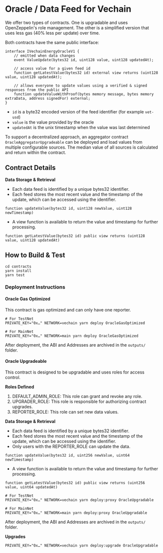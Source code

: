 # Oracle / Data Feed for Vechain

We offer two types of contracts. One is upgradable and uses OpenZeppelin's role management. The other is a simplified version that uses less gas (40% less per update) over time.

Both contracts have the same public interface:

```solidity
interface IVechainEnergyOracleV1 {
    // emitted when data changes
    event ValueUpdate(bytes32 id, uint128 value, uint128 updatedAt);

    // access value for a given feed id
    function getLatestValue(bytes32 id) external view returns (uint128 value, uint128 updatedAt);

    // allows everyone to update values using a verified & signed responses from the public API
    function updateValueWithProof(bytes memory message, bytes memory extraData, address signedFor) external;
}
```

- `id` is a byte32 encoded version of the feed identifier (for example `vet-usd`)
- `value` is the value provided by the oracle
- `updatedAt` is the unix timestamp when the value was last determined

To support a decentralized approach, an aggregator contract `OracleAggregatorUpgradeable` can be deployed and load values from multiple configurable sources. The median value of all sources is calculated and return within the contract.

## Contract Details

**Data Storage & Retrieval**

- Each data feed is identified by a unique bytes32 identifier.
- Each feed stores the most recent value and the timestamp of the update, which can be accessed using the identifier.

```solidity
function updateValue(bytes32 id, uint128 newValue, uint128 newTimestamp)
```

- A view function is available to return the value and timestamp for further processing.

```solidity
function getLatestValue(bytes32 id) public view returns (uint128 value, uint128 updatedAt)
```

## How to Build & Test

```shell
cd contracts
yarn install
yarn test
```

### Deployment Instructions

#### Oracle Gas Optimized

This contract is gas optimized and can only have one reporter.

```shell
# For TestNet
PRIVATE_KEY="0x…" NETWORK=vechain yarn deploy OracleGasOptimized

# For MainNet
PRIVATE_KEY="0x…" NETWORK=main yarn deploy OracleGasOptimized
```

After deployment, the ABI and Addresses are archived in the `outputs/` folder.

#### Oracle Upgradeable

This contract is designed to be upgradable and uses roles for access control.

**Roles Defined**

1. DEFAULT_ADMIN_ROLE: This role can grant and revoke any role.
2. UPGRADER_ROLE: This role is responsible for authorizing contract upgrades.
3. REPORTER_ROLE: This role can set new data values.

**Data Storage & Retrieval**

- Each data feed is identified by a unique bytes32 identifier.
- Each feed stores the most recent value and the timestamp of the update, which can be accessed using the identifier.
- Only users with the REPORTER_ROLE can update the data.

```solidity
function updateValue(bytes32 id, uint256 newValue, uint64 newTimestamp)
```

- A view function is available to return the value and timestamp for further processing.

```solidity
function getLatestValue(bytes32 id) public view returns (uint256 value, uint64 updatedAt)
```

```shell
# For TestNet
PRIVATE_KEY="0x…" NETWORK=vechain yarn deploy:proxy OracleUpgradable

# For MainNet
PRIVATE_KEY="0x…" NETWORK=main yarn deploy:proxy OracleUpgradable
```

After deployment, the ABI and Addresses are archived in the `outputs/` folder.

**Upgrades**

```shell
PRIVATE_KEY="0x…" NETWORK=vechain yarn deploy:upgrade OracleUpgradable
```
